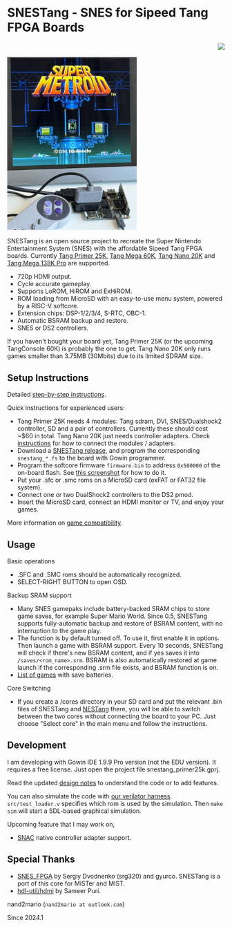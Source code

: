 # SNESTang - SNES for Sipeed Tang FPGA Boards

<p align="right">
  <a title="Releases" href="https://github.com/nand2mario/snestang/releases"><img src="https://img.shields.io/github/commits-since/nand2mario/snestang/latest.svg?longCache=true&style=flat-square&logo=git&logoColor=fff"></a>
</p>

<img src="doc/images/snestang-0.7.jpg" width=300>

SNESTang is an open source project to recreate the Super Nintendo Entertainment System (SNES) with the affordable Sipeed Tang FPGA boards. Currently [Tang Primer 25K](https://wiki.sipeed.com/hardware/en/tang/tang-primer-25k/primer-25k.html), [Tang Mega 60K](https://wiki.sipeed.com/hardware/en/tang/tang-mega-60k/mega-60k.html), [Tang Nano 20K](https://wiki.sipeed.com/hardware/en/tang/tang-nano-20k/nano-20k.html) and [Tang Mega 138K Pro](https://wiki.sipeed.com/hardware/en/tang/tang-mega-138k/mega-138k-pro.html) are supported.

* 720p HDMI output.
* Cycle accurate gameplay.
* Supports LoROM, HiROM and ExHiROM.
* ROM loading from MicroSD with an easy-to-use menu system, powered by a RISC-V softcore.
* Extension chips: DSP-1/2/3/4, S-RTC, OBC-1.
* Automatic BSRAM backup and restore.
* SNES or DS2 controllers.

If you haven't bought your board yet, Tang Primer 25K (or the upcoming TangConsole 60K) is probably the one to get. Tang Nano 20K only runs games smaller than 3.75MB (30Mbits) due to its limited SDRAM size.

## Setup Instructions

Detailed [step-by-step instructions](doc/installation.md).

Quick instructions for experienced users:
* Tang Primer 25K needs 4 modules: Tang sdram, DVI, SNES/Dualshock2 controller, SD and a pair of controllers. Currently these should cost ~$60 in total. Tang Nano 20K just needs controller adapters. Check [instructions](doc/installation.md) for how to connect the modules / adapters.
* Download a [SNESTang release](https://github.com/nand2mario/snestang/releases), and program the corresponding `snestang_*.fs` to the board with Gowin programmer.
* Program the softcore firmware `firmware.bin` to address `0x500000` of the on-board flash. See [this screenshot](doc/images/programmer_firmware.png) for how to do it.
* Put your .sfc or .smc roms on a MicroSD card (exFAT or FAT32 file system).
* Connect one or two DualShock2 controllers to the DS2 pmod.
* Insert the MicroSD card, connect an HDMI monitor or TV, and enjoy your games.

More information on [game compatibility](https://github.com/nand2mario/snestang/wiki/Game-Compatibility).

## Usage

Basic operations
* .SFC and .SMC roms should be automatically recognized.
* SELECT-RIGHT BUTTON to open OSD.

Backup SRAM support
* Many SNES gamepaks include battery-backed SRAM chips to store game saves, for example Super Mario World. Since 0.5, SNESTang supports fully-automatic backup and restore of BSRAM content, with no interruption to the game play.
* The function is by default turned off. To use it, first enable it in options. Then launch a game with BSRAM support. Every 10 seconds, SNESTang will check if there's new BSRAM content, and if yes saves it into `/saves/<rom_name>.srm`. BSRAM is also automatically restored at game launch if the corresponding .srm file exists, and BSRAM function is on.
* [List of games](https://www.dkoldies.com/blog/complete-list-of-snes-games-with-save-batteries/) with save batteries.

Core Switching
* If you create a /cores directory in your SD card and put the relevant .bin files of SNESTang and [NESTang](https://github.com/nand2mario/nestang) there, you will be able to switch between the two cores without connecting the board to your PC. Just choose "Select core" in the main menu and follow the instructions.

## Development

I am developing with Gowin IDE 1.9.9 Pro version (not the EDU version). It requires a free license. Just open the project file snestang_primer25k.gprj.

Read the updated [design notes](doc/design.md) to understand the code or to add features.

You can also simulate the code with [our verilator harness](verilator). `src/test_loader.v` specifies which rom is used by the simulation. Then `make sim` will start a SDL-based graphical simulation.

Upcoming feature that I may work on,

* [SNAC](https://boogermann.github.io/Bible_MiSTer/hardware/io-board/#serial-io) native controller adapter support.


## Special Thanks

* [SNES_FPGA](https://github.com/gyurco/SNES_FPGA) by Sergiy Dvodnenko (srg320) and gyurco. SNESTang is a port of this core for MiSTer and MIST.
* [hdl-util/hdmi](https://github.com/hdl-util/hdmi) by Sameer Puri.

nand2mario (`nand2mario at outlook.com`)

Since 2024.1
